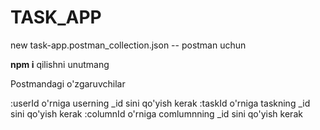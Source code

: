 # TASK_APP

new task-app.postman_collection.json -- postman uchun

**npm i** qilishni unutmang

Postmandagi o'zgaruvchilar

:userId o'rniga userning _id sini qo'yish kerak
:taskId o'rniga taskning _id sini qo'yish kerak
:columnId o'rniga comlumnning _id sini qo'yish kerak

